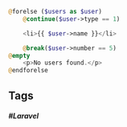 ```php
@forelse ($users as $user)
    @continue($user->type == 1)

    <li>{{ $user->name }}</li>

    @break($user->number == 5)
@empty
    <p>No users found.</p>
@endforelse
```
## Tags

##### #Laravel
